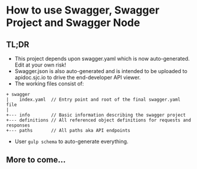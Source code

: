 ﻿# How to use Swagger, Swagger Project and Swagger Node

## TL;DR
* This project depends upon swagger.yaml which is now auto-generated. Edit at your own risk!
* Swagger.json is also auto-generated and is intended to be uploaded to apidoc.sjc.io to drive the end-developer API viewer.
* The working files consist of:
```
+ swagger
|    index.yaml  // Entry point and root of the final swagger.yaml file
|
+--- info        // Basic information describing the swagger project    
+--- definitions // All referenced object definitions for requests and responses
+--- paths       // All paths aka API endpoints
```
* User `gulp schema` to auto-generate everything.

## More to come...